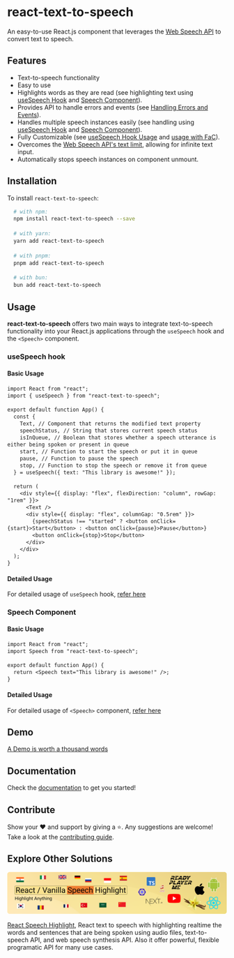 # react-text-to-speech

An easy-to-use React.js component that leverages the [Web Speech API](https://developer.mozilla.org/en-US/docs/Web/API/Web_Speech_API) to convert text to speech.

## Features

- Text-to-speech functionality
- Easy to use
- Highlights words as they are read (see highlighting text using [useSpeech Hook](https://rtts.vercel.app/docs/usage/useSpeech#highlight-text) and [Speech Component](https://rtts.vercel.app/docs/usage/speech#highlight-text)).
- Provides API to handle errors and events (see [Handling Errors and Events](https://rtts.vercel.app/docs/usage/useSpeech#handling-errors-and-events)).
- Handles multiple speech instances easily (see handling using [useSpeech Hook](https://rtts.vercel.app/docs/usage/useSpeech#multiple-instance-usage) and [Speech Component](https://rtts.vercel.app/docs/usage/speech#multiple-instance-usage)).
- Fully Customizable (see [useSpeech Hook Usage](https://rtts.vercel.app/docs/usage/useSpeech) and [usage with FaC](https://rtts.vercel.app/docs/usage/speech#full-customization)).
- Overcomes the [Web Speech API's text limit](https://developer.mozilla.org/en-US/docs/Web/API/SpeechSynthesisUtterance/text), allowing for infinite text input.
- Automatically stops speech instances on component unmount.

## Installation

To install `react-text-to-speech`:

```bash
  # with npm:
  npm install react-text-to-speech --save

  # with yarn:
  yarn add react-text-to-speech

  # with pnpm:
  pnpm add react-text-to-speech

  # with bun:
  bun add react-text-to-speech
```

## Usage

**react-text-to-speech** offers two main ways to integrate text-to-speech functionality into your React.js applications through the `useSpeech` hook and the `<Speech>` component.

### useSpeech hook

#### Basic Usage

```tsx
import React from "react";
import { useSpeech } from "react-text-to-speech";

export default function App() {
  const {
    Text, // Component that returns the modified text property
    speechStatus, // String that stores current speech status
    isInQueue, // Boolean that stores whether a speech utterance is either being spoken or present in queue
    start, // Function to start the speech or put it in queue
    pause, // Function to pause the speech
    stop, // Function to stop the speech or remove it from queue
  } = useSpeech({ text: "This library is awesome!" });

  return (
    <div style={{ display: "flex", flexDirection: "column", rowGap: "1rem" }}>
      <Text />
      <div style={{ display: "flex", columnGap: "0.5rem" }}>
        {speechStatus !== "started" ? <button onClick={start}>Start</button> : <button onClick={pause}>Pause</button>}
        <button onClick={stop}>Stop</button>
      </div>
    </div>
  );
}
```

#### Detailed Usage

For detailed usage of `useSpeech` hook, [refer here](https://rtts.vercel.app/docs/usage/useSpeech)

### Speech Component

#### Basic Usage

```tsx
import React from "react";
import Speech from "react-text-to-speech";

export default function App() {
  return <Speech text="This library is awesome!" />;
}
```

#### Detailed Usage

For detailed usage of `<Speech>` component, [refer here](https://rtts.vercel.app/docs/usage/speech)

## Demo

[A Demo is worth a thousand words](https://rtts.vercel.app/demo)

## Documentation

Check the [documentation](https://rtts.vercel.app/docs/) to get you started!

## Contribute

Show your ❤️ and support by giving a ⭐. Any suggestions are welcome! Take a look at the [contributing guide](https://github.com/SahilAggarwal2004/react-text-to-speech/blob/master/CONTRIBUTING.md).

## Explore Other Solutions

[![React Text To Speech](https://raw.githubusercontent.com/albirrkarim/react-speech-highlight-demo/main/img/banner.png)](https://github.com/albirrkarim/react-speech-highlight-demo)

[React Speech Highlight](https://github.com/albirrkarim/react-speech-highlight-demo), React text to speech with highlighting realtime the words and sentences that are being spoken using audio files, text-to-speech API, and web speech synthesis API. Also it offer powerful, flexible programatic API for many use cases.
